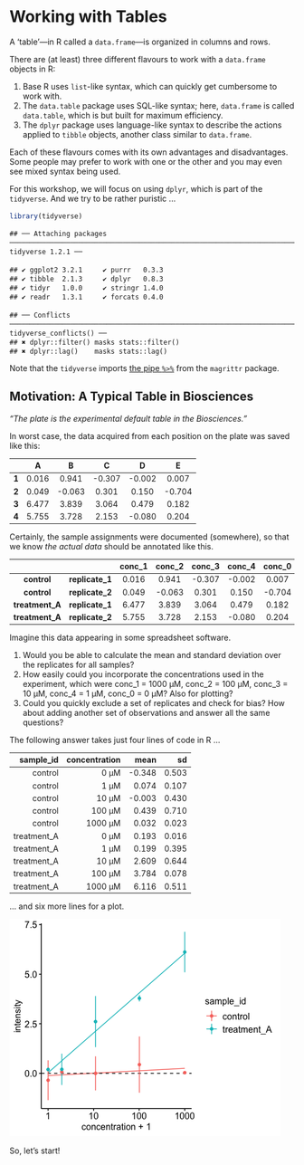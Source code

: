 Working with Tables
================

A ‘table’—in R called a `data.frame`—is organized in columns and rows.

There are (at least) three different flavours to work with a
`data.frame` objects in R:

1.  Base R uses `list`-like syntax, which can quickly get cumbersome to
    work with.
2.  The `data.table` package uses SQL-like syntax; here, `data.frame` is
    called `data.table`, which is but built for maximum efficiency.
3.  The `dplyr` package uses language-like syntax to describe the
    actions applied to `tibble` objects, another class similar to
    `data.frame`.

Each of these flavours comes with its own advantages and disadvantages.
Some people may prefer to work with one or the other and you may even
see mixed syntax being used.

For this workshop, we will focus on using `dplyr`, which is part of the
`tidyverse`. And we try to be rather puristic …

``` r
library(tidyverse)
```

    ## ── Attaching packages ────────────────────────────────────────────────────────────────────────────────── tidyverse 1.2.1 ──

    ## ✔ ggplot2 3.2.1     ✔ purrr   0.3.3
    ## ✔ tibble  2.1.3     ✔ dplyr   0.8.3
    ## ✔ tidyr   1.0.0     ✔ stringr 1.4.0
    ## ✔ readr   1.3.1     ✔ forcats 0.4.0

    ## ── Conflicts ───────────────────────────────────────────────────────────────────────────────────── tidyverse_conflicts() ──
    ## ✖ dplyr::filter() masks stats::filter()
    ## ✖ dplyr::lag()    masks stats::lag()

Note that the `tidyverse` imports [the pipe
`%>%`](part_01-basic_interactions.html#using-a-pipe) from the `magrittr`
package.

## Motivation: A Typical Table in Biosciences

*“The plate is the experimental default table in the Biosciences.”*

In worst case, the data acquired from each position on the plate was
saved like this:

|          |   A   |    B    |    C    |    D    |    E    |
| :------: | :---: | :-----: | :-----: | :-----: | :-----: |
| <b>1</b> | 0.016 |  0.941  | \-0.307 | \-0.002 |  0.007  |
| <b>2</b> | 0.049 | \-0.063 |  0.301  |  0.150  | \-0.704 |
| <b>3</b> | 6.477 |  3.839  |  3.064  |  0.479  |  0.182  |
| <b>4</b> | 5.755 |  3.728  |  2.153  | \-0.080 |  0.204  |

Certainly, the sample assignments were documented (somewhere), so that
we know *the actual data* should be annotated like this.

|                     |                     | conc\_1 | conc\_2 | conc\_3 | conc\_4 | conc\_0 |
| :-----------------: | :-----------------: | :-----: | :-----: | :-----: | :-----: | :-----: |
|   <b>control</b>    | <b>replicate\_1</b> |  0.016  |  0.941  | \-0.307 | \-0.002 |  0.007  |
|   <b>control</b>    | <b>replicate\_2</b> |  0.049  | \-0.063 |  0.301  |  0.150  | \-0.704 |
| <b>treatment\_A</b> | <b>replicate\_1</b> |  6.477  |  3.839  |  3.064  |  0.479  |  0.182  |
| <b>treatment\_A</b> | <b>replicate\_2</b> |  5.755  |  3.728  |  2.153  | \-0.080 |  0.204  |

Imagine this data appearing in some spreadsheet software.

1.  Would you be able to calculate the mean and standard deviation over
    the replicates for all samples?
2.  How easily could you incorporate the concentrations used in the
    experiment, which were conc\_1 = 1000 µM, conc\_2 = 100 µM, conc\_3
    = 10 µM, conc\_4 = 1 µM, conc\_0 = 0 µM? Also for plotting?
3.  Could you quickly exclude a set of replicates and check for bias?
    How about adding another set of observations and answer all the same
    questions?

The following answer takes just four lines of code in R …

|   sample\_id | concentration |    mean |    sd |
| -----------: | ------------: | ------: | ----: |
|      control |          0 µM | \-0.348 | 0.503 |
|      control |          1 µM |   0.074 | 0.107 |
|      control |         10 µM | \-0.003 | 0.430 |
|      control |        100 µM |   0.439 | 0.710 |
|      control |       1000 µM |   0.032 | 0.023 |
| treatment\_A |          0 µM |   0.193 | 0.016 |
| treatment\_A |          1 µM |   0.199 | 0.395 |
| treatment\_A |         10 µM |   2.609 | 0.644 |
| treatment\_A |        100 µM |   3.784 | 0.078 |
| treatment\_A |       1000 µM |   6.116 | 0.511 |

… and six more lines for a plot.

![](part_10-working_with_tables_files/figure-gfm/unnamed-chunk-5-1.png)<!-- -->

So, let’s start\!
